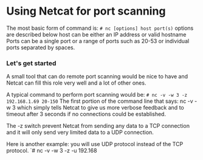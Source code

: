 # Using Netcat for port scanning
The most basic form of command is:
`# nc [options] host port(s)`
options are described below
host can be either an IP address or valid hostname
Ports can be a single port or a range of ports such as 20-53 or individual ports separated by spaces.

### Let's get started
A small tool that can do remote port scanning would be nice to have and Netcat can fill this role very well and a lot of other ones.

A typical command to perform port scanning would be:
`# nc -v -w 3 -z 192.168.1.69 20-150`
The first portion of the command line that says: nc -v -w 3 which simply tells Netcat to give us more verbose feedback and to timeout after 3 seconds if no connections could be established.

The -z switch prevent Netcat from sending any data to a TCP connection and it will only send very limited data to a UDP connection.

Here is another example: you will use UDP protocol instead of the TCP protocol.
`# nc -v -w 3 -z -u 192.168
<!--stackedit_data:
eyJoaXN0b3J5IjpbLTg3MTUyMDg5MywxMzcyOTg2MjAwXX0=
-->